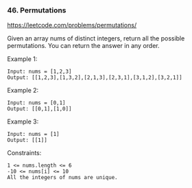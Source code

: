 ### 46. Permutations

https://leetcode.com/problems/permutations/

Given an array nums of distinct integers, return all the possible permutations. You can return the answer in any order.



Example 1:

    Input: nums = [1,2,3]
    Output: [[1,2,3],[1,3,2],[2,1,3],[2,3,1],[3,1,2],[3,2,1]]
Example 2:

    Input: nums = [0,1]
    Output: [[0,1],[1,0]]
Example 3:

    Input: nums = [1]
    Output: [[1]]


Constraints:

    1 <= nums.length <= 6
    -10 <= nums[i] <= 10
    All the integers of nums are unique.